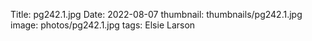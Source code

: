 Title: pg242.1.jpg
Date: 2022-08-07
thumbnail: thumbnails/pg242.1.jpg
image: photos/pg242.1.jpg
tags: Elsie Larson
